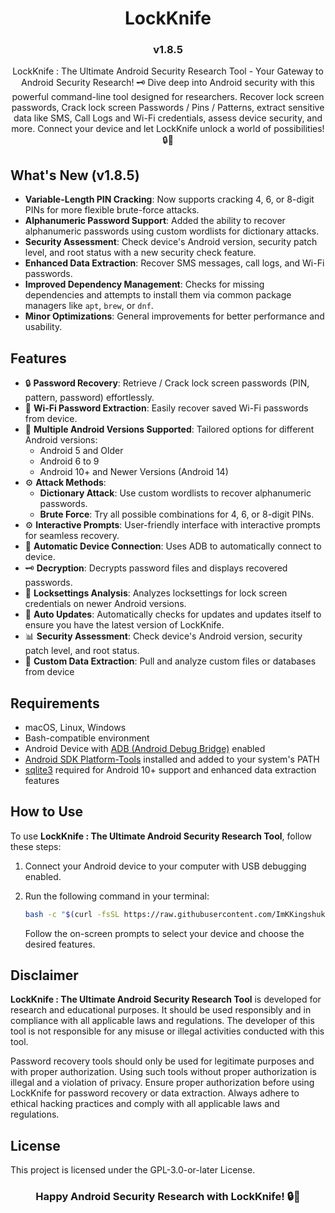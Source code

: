 <h1 align="center">LockKnife</h1>
<h3 align="center">v1.8.5</h3>

<p align="center">LockKnife : The Ultimate Android Security Research Tool - Your Gateway to Android Security Research! 🗝️ Dive deep into Android security with this powerful command-line tool designed for researchers. Recover lock screen passwords, Crack lock screen Passwords / Pins / Patterns, extract sensitive data like SMS, Call Logs and Wi-Fi credentials, assess device security,  and more. Connect your device and let LockKnife unlock a world of possibilities! 🔒💫</p>

## What's New (v1.8.5)

- **Variable-Length PIN Cracking**: Now supports cracking 4, 6, or 8-digit PINs for more flexible brute-force attacks.
- **Alphanumeric Password Support**: Added the ability to recover alphanumeric passwords using custom wordlists for dictionary attacks.
- **Security Assessment**: Check device's Android version, security patch level, and root status with a new security check feature.
- **Enhanced Data Extraction**: Recover SMS messages, call logs, and Wi-Fi passwords.
- **Improved Dependency Management**: Checks for missing dependencies and attempts to install them via common package managers like `apt`, `brew`, or `dnf`.
- **Minor Optimizations**: General improvements for better performance and usability.

## Features

- 🔒 **Password Recovery**: Retrieve / Crack lock screen passwords (PIN, pattern, password) effortlessly.
- 📶 **Wi-Fi Password Extraction**: Easily recover saved Wi-Fi passwords from device.
- 📱 **Multiple Android Versions Supported**: Tailored options for different Android versions:
  - Android 5 and Older
  - Android 6 to 9
  - Android 10+ and Newer Versions (Android 14)
- ⚙️ **Attack Methods**:
  - **Dictionary Attack**: Use custom wordlists to recover alphanumeric passwords.
  - **Brute Force**: Try all possible combinations for 4, 6, or 8-digit PINs.
- ⚙️ **Interactive Prompts**: User-friendly interface with interactive prompts for seamless recovery.
- 🔄 **Automatic Device Connection**: Uses ADB to automatically connect to device.
- 🗝️ **Decryption**: Decrypts password files and displays recovered passwords.
- 📄 **Locksettings Analysis**: Analyzes locksettings for lock screen credentials on newer Android versions.
- 🔄 **Auto Updates**: Automatically checks for updates and updates itself to ensure you have the latest version of LockKnife.
- 📊 **Security Assessment**: Check device's Android version, security patch level, and root status.
- 📂 **Custom Data Extraction**: Pull and analyze custom files or databases from device

## Requirements

- macOS, Linux, Windows
- Bash-compatible environment
- Android Device with [ADB (Android Debug Bridge)](https://developer.android.com/tools/adb) enabled
- [Android SDK Platform-Tools](https://developer.android.com/tools/releases/platform-tools) installed and added to your system's PATH
- [sqlite3](https://www.sqlite.org/download.html) required for Android 10+ support and enhanced data extraction features

## How to Use

To use **LockKnife : The Ultimate Android Security Research Tool**, follow these steps:

1. Connect your Android device to your computer with USB debugging enabled.
2. Run the following command in your terminal:

   ```bash
   bash -c "$(curl -fsSL https://raw.githubusercontent.com/ImKKingshuk/LockKnife/main/LockKnife.sh)"
   ```

   Follow the on-screen prompts to select your device and choose the desired features.

## Disclaimer

**LockKnife : The Ultimate Android Security Research Tool** is developed for research and educational purposes. It should be used responsibly and in compliance with all applicable laws and regulations. The developer of this tool is not responsible for any misuse or illegal activities conducted with this tool.

Password recovery tools should only be used for legitimate purposes and with proper authorization. Using such tools without proper authorization is illegal and a violation of privacy. Ensure proper authorization before using LockKnife for password recovery or data extraction. Always adhere to ethical hacking practices and comply with all applicable laws and regulations.

## License

This project is licensed under the GPL-3.0-or-later License.

<h3 align="center">Happy Android Security Research with LockKnife! 🔒💫</h3>
